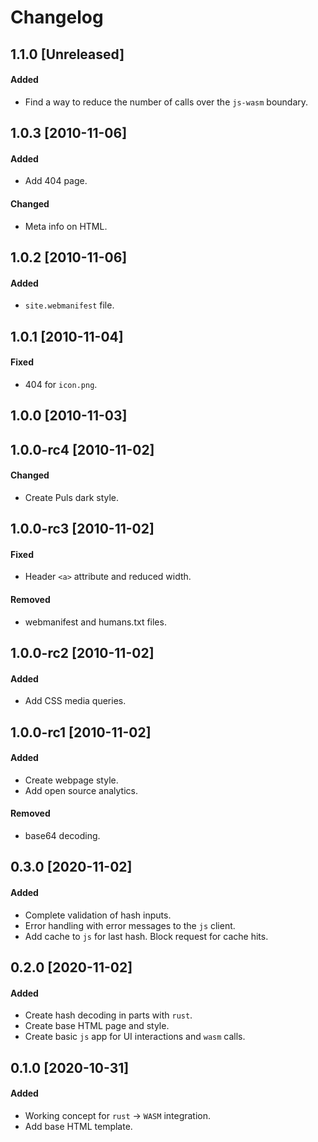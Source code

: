 # Changelog

## 1.1.0 [Unreleased]
#### Added
- Find a way to reduce the number of calls over the `js-wasm` boundary.

## 1.0.3 [2010-11-06]
#### Added
- Add 404 page.

#### Changed
- Meta info on HTML.

## 1.0.2 [2010-11-06]
#### Added
- `site.webmanifest` file.

## 1.0.1 [2010-11-04]
#### Fixed
- 404 for `icon.png`.

## 1.0.0 [2010-11-03]

## 1.0.0-rc4 [2010-11-02]
#### Changed
- Create Puls dark style.

## 1.0.0-rc3 [2010-11-02]
#### Fixed
- Header `<a>` attribute and reduced width.

#### Removed
- webmanifest and humans.txt files.

## 1.0.0-rc2 [2010-11-02]
#### Added
- Add CSS media queries.

## 1.0.0-rc1 [2010-11-02]
#### Added
- Create webpage style.
- Add open source analytics.

#### Removed
- base64 decoding.

## 0.3.0 [2020-11-02]
#### Added
- Complete validation of hash inputs.
- Error handling with error messages to the `js` client.
- Add cache to `js` for last hash. Block request for cache hits.

## 0.2.0 [2020-11-02]
#### Added
- Create hash decoding in parts with `rust`.
- Create base HTML page and style.
- Create basic `js` app for UI interactions and `wasm` calls.

## 0.1.0 [2020-10-31]
#### Added
- Working concept for `rust` -> `WASM` integration.
- Add base HTML template.
